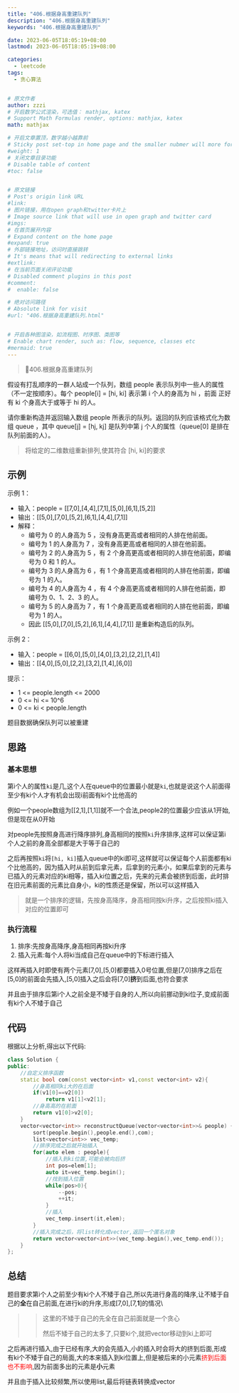 ```yaml
---
title: "406.根据身高重建队列"
description: "406.根据身高重建队列"
keywords: "406.根据身高重建队列"

date: 2023-06-05T18:05:19+08:00
lastmod: 2023-06-05T18:05:19+08:00

categories:
  - leetcode
tags:
  - 贪心算法


# 原文作者
author: zzzi
# 开启数学公式渲染，可选值： mathjax, katex
# Support Math Formulas render, options: mathjax, katex
math: mathjax

# 开启文章置顶，数字越小越靠前
# Sticky post set-top in home page and the smaller nubmer will more forward.
#weight: 1
# 关闭文章目录功能
# Disable table of content
#toc: false


# 原文链接
# Post's origin link URL
#link:
# 图片链接，用在open graph和twitter卡片上
# Image source link that will use in open graph and twitter card
#imgs:
# 在首页展开内容
# Expand content on the home page
#expand: true
# 外部链接地址，访问时直接跳转
# It's means that will redirecting to external links
#extlink:
# 在当前页面关闭评论功能
# Disabled comment plugins in this post
#comment:
#  enable: false

# 绝对访问路径
# Absolute link for visit
#url: "406.根据身高重建队列.html"


# 开启各种图渲染，如流程图、时序图、类图等
# Enable chart render, such as: flow, sequence, classes etc
#mermaid: true
---
```


>:straight_ruler:406.根据身高重建队列

假设有打乱顺序的一群人站成一个队列，数组 people 表示队列中一些人的属性（不一定按顺序）。每个 people[i] = [hi, ki] 表示第 i 个人的身高为 hi ，前面 正好 有 ki 个身高大于或等于 hi 的人。

请你重新构造并返回输入数组 people 所表示的队列。返回的队列应该格式化为数组 queue ，其中 queue[j] = [hj, kj] 是队列中第 j 个人的属性（queue[0] 是排在队列前面的人）。

> 将给定的二维数组重新排列,使其符合 [hi, ki]的要求

<!--more-->

## 示例

示例 1：

- 输入：people = [[7,0],[4,4],[7,1],[5,0],[6,1],[5,2]]
- 输出：[[5,0],[7,0],[5,2],[6,1],[4,4],[7,1]]
- 解释：
  - 编号为 0 的人身高为 5 ，没有身高更高或者相同的人排在他前面。
  - 编号为 1 的人身高为 7 ，没有身高更高或者相同的人排在他前面。
  - 编号为 2 的人身高为 5 ，有 2 个身高更高或者相同的人排在他前面，即编号为 0 和 1 的人。
  - 编号为 3 的人身高为 6 ，有 1 个身高更高或者相同的人排在他前面，即编号为 1 的人。
  - 编号为 4 的人身高为 4 ，有 4 个身高更高或者相同的人排在他前面，即编号为 0、1、2、3 的人。
  - 编号为 5 的人身高为 7 ，有 1 个身高更高或者相同的人排在他前面，即编号为 1 的人。
  - 因此 [[5,0],[7,0],[5,2],[6,1],[4,4],[7,1]] 是重新构造后的队列。

示例 2：

- 输入：people = [[6,0],[5,0],[4,0],[3,2],[2,2],[1,4]]
- 输出：[[4,0],[5,0],[2,2],[3,2],[1,4],[6,0]]

提示：

- 1 <= people.length <= 2000
- 0 <= hi <= 10^6
- 0 <= ki < people.length

题目数据确保队列可以被重建

## 思路

### 基本思想

第i个人的属性`ki`是几,这个人在queue中的位置最小就是`ki`,也就是说这个人前面得至少有ki个人才有机会出现i前面有ki个比他高的

例如一个people数组为[[2,1],[1,1]]就不一个合法,people2的位置最少应该从1开始,但是现在从0开始

对people先按照身高进行降序排列,身高相同的按照`ki`升序排序,这样可以保证第i个人之前的身高全部都是大于等于自己的

之后再按照`ki`将`[hi, ki]`插入queue中的ki即可,这样就可以保证每个人前面都有ki个比他高的，因为插入时从前到后拿元素，后拿到的元素小，如果后拿到的元素与已插入的元素对应的ki相等，插入ki位置之后，先来的元素会被挤到后面，此时排在旧元素前面的元素比自身小，ki的性质还是保留，所以可以这样插入

> 就是一个排序的逻辑，先按身高降序，身高相同按ki升序，之后按照ki插入对应的位置即可

### 执行流程

1. 排序:先按身高降序,身高相同再按ki升序
2. 插入元素:每个人将ki当成自己在queue中的下标进行插入

这样再插入时即使有两个元素[7,0],[5,0]都要插入0号位置,但是[7,0]排序之后在[5,0]的前面会先插入,[5,0]插入之后会将[7,0]**挤**到后面,也符合要求

并且由于排序后第i个人之前全是不矮于自身的人,所以向前挪动到ki位子,变成前面有ki个人不矮于自己

## 代码

根据以上分析,得出以下代码:
~~~C++
class Solution {
public:
    //自定义排序函数
    static bool com(const vector<int> v1,const vector<int> v2){
        //身高相同ki大的在后面
        if(v1[0]==v2[0])    
            return v1[1]<v2[1];
        //身高高的在前面
        return v1[0]>v2[0];
    }
    vector<vector<int>> reconstructQueue(vector<vector<int>>& people) {
        sort(people.begin(),people.end(),com);
        list<vector<int>> vec_temp;
        //排序完成之后就开始插入   
        for(auto elem : people){
            //插入到ki位置,可能会被向后挤
            int pos=elem[1];
            auto it=vec_temp.begin();
            //找到插入位置
            while(pos>0){
                --pos;
                ++it;
            }
            //插入
            vec_temp.insert(it,elem);
        }
        //插入完成之后，将list转化成vector,返回一个匿名对象
        return vector<vector<int>>(vec_temp.begin(),vec_temp.end());
    }
};
~~~

## 总结

题目要求第i个人之前至少有ki个人不矮于自己,所以先进行身高的降序,让不矮于自己的**全**在自己前面,在进行ki的升序,形成[7,0],[7,**1**]的情况\

> > 这里的不矮于自己的先全在自己前面就是一个贪心
> >
> > 然后不矮于自己的太多了,只要ki个,就把vector移动到ki上即可

之后再进行插入,由于已经有序,大的会先插入,小的插入时会将大的挤到后面,形成有ki个不矮于自己的局面,大的本来插入到ki位置上,但是被后来的小元素<font color=red>挤到后面也不影响</font>,因为前面多出的元素是**小**元素

并且由于插入比较频繁,所以使用list,最后将链表转换成vector
